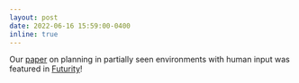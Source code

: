 ```yaml
---
layout: post
date: 2022-06-16 15:59:00-0400
inline: true
---
```

Our [paper](https://cchamzas.com/assets/pdf/quintero-chamzas2022-blind.pdf) on planning in partially seen environments with human input was featured
in [Futurity](https://www.futurity.org/robot-human-interaction-motion-algorithms-2755042-2/)!
